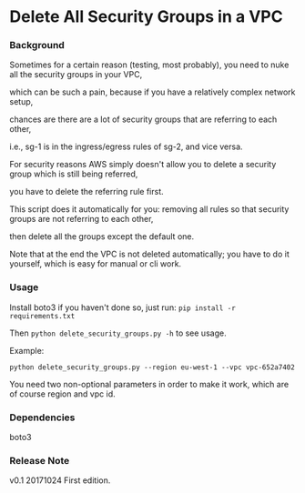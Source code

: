 # Delete All Security Groups in a VPC

### Background

Sometimes for a certain reason (testing, most probably), you need to nuke all the security groups in your VPC,

which can be such a pain, because if you have a relatively complex network setup,

chances are there are a lot of security groups that are referring to each other,

i.e., sg-1 is in the ingress/egress rules of sg-2, and vice versa.

For security reasons AWS simply doesn't allow you to delete a security group which is still being referred,

you have to delete the referring rule first.

This script does it automatically for you: removing all rules so that security groups are not referring to each other,

then delete all the groups except the default one.

Note that at the end the VPC is not deleted automatically; you have to do it yourself, which is easy for manual or cli work.

### Usage

Install boto3 if you haven't done so, just run: `pip install -r requirements.txt`

Then `python delete_security_groups.py -h` to see usage.

Example:

`python delete_security_groups.py --region eu-west-1 --vpc vpc-652a7402`

You need two non-optional parameters in order to make it work, which are of course region and vpc id.

### Dependencies

boto3

### Release Note

v0.1    20171024    First edition.

